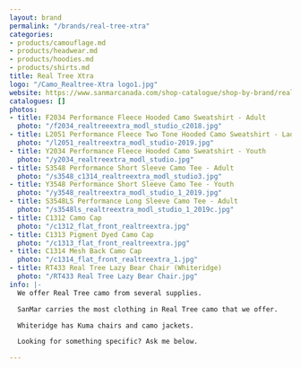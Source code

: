 ```yaml
---
layout: brand
permalink: "/brands/real-tree-xtra"
categories:
- products/camouflage.md
- products/headwear.md
- products/hoodies.md
- products/shirts.md
title: Real Tree Xtra
logo: "/Camo_Realtree-Xtra logo1.jpg"
website: https://www.sanmarcanada.com/shop-catalogue/shop-by-brand/realtree-174.html
catalogues: []
photos:
- title: F2034 Performance Fleece Hooded Camo Sweatshirt - Adult
  photo: "/f2034_realtreeextra_modl_studio_c2018.jpg"
- title: L2051 Performance Fleece Two Tone Hooded Camo Sweatshirt - Ladies
  photo: "/l2051_realtreextra_modl_studio-2019.jpg"
- title: Y2034 Performance Fleece Hooded Camo Sweatshirt - Youth
  photo: "/y2034_realtreextra_modl_studio.jpg"
- title: S3548 Performance Short Sleeve Camo Tee - Adult
  photo: "/s3548_c1314_realtreextra_modl_studio3.jpg"
- title: Y3548 Performance Short Sleeve Camo Tee - Youth
  photo: "/y3548_realtreextra_modl_studio_1_2019.jpg"
- title: S3548LS Performance Long Sleeve Camo Tee - Adult
  photo: "/s3548ls_realtreextra_modl_studio_1_2019c.jpg"
- title: C1312 Camo Cap
  photo: "/c1312_flat_front_realtreextra.jpg"
- title: C1313 Pigment Dyed Camo Cap
  photo: "/c1313_flat_front_realtreextra.jpg"
- title: C1314 Mesh Back Camo Cap
  photo: "/c1314_flat_front_realtreextra_1.jpg"
- title: RT433 Real Tree Lazy Bear Chair (Whiteridge)
  photo: "/RT433 Real Tree Lazy Bear Chair.jpg"
info: |-
  We offer Real Tree camo from several supplies.

  SanMar carries the most clothing in Real Tree camo that we offer.

  Whiteridge has Kuma chairs and camo jackets.

  Looking for something specific? Ask me below.

---
```

